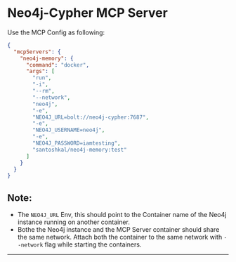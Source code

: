 # Neo4j-Cypher MCP Server

Use the MCP Config as following:

```json
{
  "mcpServers": {
    "neo4j-memory": {
      "command": "docker",
      "args": [
        "run",
        "-i",
        "--rm",
        "--network",
        "neo4j",
        "-e",
        "NEO4J_URL=bolt://neo4j-cypher:7687",
        "-e",
        "NEO4J_USERNAME=neo4j",
        "-e",
        "NEO4J_PASSWORD=iamtesting",
        "santoshkal/neo4j-memory:test"
      ]
    }
  }
}
```

## Note:

- The `NEO4J_URL` Env, this should point to the Container name of the Neo4j instance running on
  another container.
- Bothe the Neo4j instance and the MCP Server container should share the same network. Attach both
  the container to the same network with `--network` flag while starting the containers.

---
